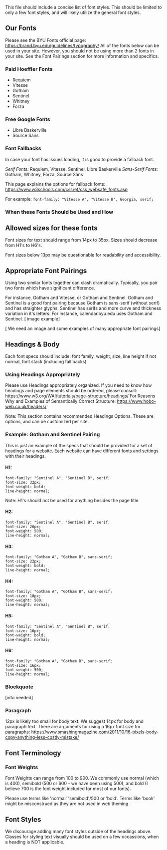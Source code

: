 This file should include a concise list of font styles. This should be limited to only a few font styles, and will likely utilize the general font styles.

## Our Fonts
Please see the BYU Fonts official page: https://brand.byu.edu/guidelines/typography/
All of the fonts below can be used in your site. However, you should not be using more than 2 fonts in your site. See the Font Pairings section for more information and specifics.
### Paid Hoeffler Fonts
- Requiem
- Vitesse
- Gotham
- Sentinel
- Whitney
- Forza
### Free Google Fonts
- Libre Baskerville 
- Source Sans

### Font Fallbacks
In case your font has issues loading, it is good to provide a fallback font.

*Serif Fonts:* Requiem, Vitesse, Sentinel, Libre Baskerville
*Sans-Serif Fonts:* Gotham, Whitney, Forza, Source Sans

This page explains the options for fallback fonts: 
https://www.w3schools.com/cssref/css_websafe_fonts.asp

For example: 
`font-family: "Vitesse A", "Vitesse B", Georgia, serif;`

### When these Fonts Should be Used and How

## Allowed sizes for these fonts
Font sizes for text should range from 14px to 35px. Sizes should decrease from H1's to H6's. 

Font sizes below 13px may be questionable for readability and accessibility.

## Appropriate Font Pairings
Using two similar fonts together can clash dramatically. Typically, you pair two fonts which have significant difference.

For instance, Gotham and Vitesse, or Gotham and Sentinel. 
Gotham and Sentinel is a good font pairing because Gotham is sans-serif (without serif) and has straighter glyphs. Sentinel has serifs and more curve and thickness variation in it's letters.
For instance, calendar.byu.edu uses Gotham and Sentinel.
[ image example]


[ We need an image and some examples of many appropriate font pairings]


## Headings & Body
Each font specs should include: font family, weight, size, line height if not normal, font stack (including fall backs)

### Using Headings Appropriately
Please use Headings appropriately organized. If you need to know how headings and page elements should be ordered, please consult:
https://www.w3.org/WAI/tutorials/page-structure/headings/
For Reasons Why and Examples of Semantically Correct Structure:
https://www.hobo-web.co.uk/headers/


Note: This section contains recommended Headings Options. These are options, and can be customized per site.

### Example: Gotham and Sentinel Pairing
This is just an example of the specs that should be provided for a set of headings for a website.
Each website can have different fonts and settings with their headings.
#### H1:
```
font-family: "Sentinel A", "Sentinel B", serif;
font-size: 32px;
font-weight: bold;
line-height: normal;
```
Note: H1's should not be used for anything besides the page title.
#### H2:
```
font-family: "Sentinel A", "Sentinel B", serif;
font-size: 26px;
font-weight: 500;
line-height: normal;
```

#### H3:
```
font-family: "Gotham A", "Gotham B", sans-serif;
font-size: 22px;
font-weight: bold;
line-height: normal;
```

#### H4:
```
font-family: "Gotham A", "Gotham B", sans-serif;
font-size: 18px;
font-weight: 500;
line-height: normal;
```

#### H5: 
```
font-family: "Sentinel A", "Sentinel B", serif;
font-size: 16px;
font-weight: bold;
line-height: normal;
```

#### H6:
```
font-family: "Gotham A", "Gotham B", sans-serif;
font-size: 16px;
font-weight: 500;
line-height: normal;
```

### Blockquote
[info needed]

### Paragraph
12px is likely too small for body text. We suggest 14px for body and paragraph text. 
There are arguments for using a 16px font size for paragraphs: 
https://www.smashingmagazine.com/2011/10/16-pixels-body-copy-anything-less-costly-mistake/

## Font Terminology
### Font Weights
Font Weights can range from 100 to 900. We commonly use normal (which is 400), semibold (500 or 600 - we have been using 500), and bold (I believe 700 is the font weight included for most of our fonts).

Please use terms like 'normal' 'semibold'/500 or 'bold'. Terms like 'book' might be misconstrued as they are not used in web theming.

## Font Styles
We discourage adding many font styles outside of the headings above. Classes for styling text visually should be used on a few occassions, when a heading is NOT applicable.
